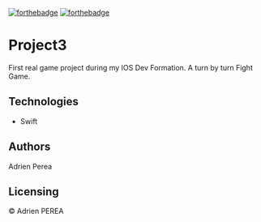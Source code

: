 [![forthebadge](https://forthebadge.com/images/badges/built-with-love.svg)](https://forthebadge.com) [![forthebadge](https://forthebadge.com/images/badges/made-with-swift.svg)](https://forthebadge.com)

# Project3

First real game project during my IOS Dev Formation.
A turn by turn Fight Game.

## Technologies
- Swift

## Authors

Adrien Perea

## Licensing

© Adrien PEREA
